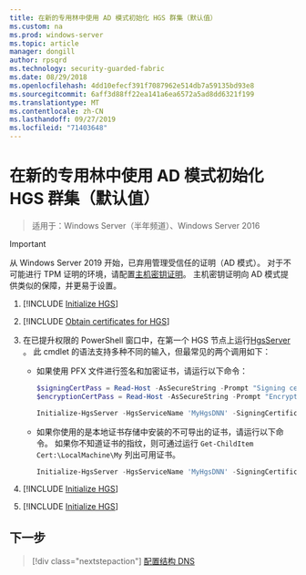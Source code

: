 ```yaml
---
title: 在新的专用林中使用 AD 模式初始化 HGS 群集（默认值）
ms.custom: na
ms.prod: windows-server
ms.topic: article
manager: dongill
author: rpsqrd
ms.technology: security-guarded-fabric
ms.date: 08/29/2018
ms.openlocfilehash: 4dd10efecf391f7087962e514db7a59135bd93e8
ms.sourcegitcommit: 6aff3d88ff22ea141a6ea6572a5ad8dd6321f199
ms.translationtype: MT
ms.contentlocale: zh-CN
ms.lasthandoff: 09/27/2019
ms.locfileid: "71403648"
---
```

# <a name="initialize-the-hgs-cluster-using-ad-mode-in-a-new-dedicated-forest-default"></a>在新的专用林中使用 AD 模式初始化 HGS 群集（默认值）

>适用于：Windows Server（半年频道）、Windows Server 2016

>[!IMPORTANT]
>从 Windows Server 2019 开始，已弃用管理受信任的证明（AD 模式）。 对于不可能进行 TPM 证明的环境，请配置[主机密钥证明](guarded-fabric-initialize-hgs-key-mode-default.md)。 主机密钥证明向 AD 模式提供类似的保障，并更易于设置。 

1.  [!INCLUDE [Initialize HGS](../../../includes/guarded-fabric-initialize-hgs-default-step-one.md)] 
2.  [!INCLUDE [Obtain certificates for HGS](../../../includes/guarded-fabric-initialize-hgs-default-step-two.md)]

3.  在已提升权限的 PowerShell 窗口中，在第一个 HGS 节点上运行[HgsServer](https://technet.microsoft.com/library/mt652185.aspx) 。 此 cmdlet 的语法支持多种不同的输入，但最常见的两个调用如下：

    -   如果使用 PFX 文件进行签名和加密证书，请运行以下命令：

        ```powershell
        $signingCertPass = Read-Host -AsSecureString -Prompt "Signing certificate password"
        $encryptionCertPass = Read-Host -AsSecureString -Prompt "Encryption certificate password"

        Initialize-HgsServer -HgsServiceName 'MyHgsDNN' -SigningCertificatePath '.\signCert.pfx' -SigningCertificatePassword $signingCertPass -EncryptionCertificatePath '.\encCert.pfx' -EncryptionCertificatePassword $encryptionCertPass -TrustActiveDirectory
        ```

    -   如果你使用的是本地证书存储中安装的不可导出的证书，请运行以下命令。 如果你不知道证书的指纹，则可通过运行 `Get-ChildItem Cert:\LocalMachine\My` 列出可用证书。

        ```powershell
        Initialize-HgsServer -HgsServiceName 'MyHgsDNN' -SigningCertificateThumbprint '1A2B3C4D5E6F...' -EncryptionCertificateThumbprint '0F9E8D7C6B5A...' --TrustActiveDirectory
        ```

4.  [!INCLUDE [Initialize HGS](../../../includes/guarded-fabric-initialize-hgs-default-step-four.md)]  

5.  [!INCLUDE [Initialize HGS](../../../includes/guarded-fabric-initialize-hgs-default-step-five.md)]

## <a name="next-step"></a>下一步

> [!div class="nextstepaction"]
> [配置结构 DNS](guarded-fabric-configuring-fabric-dns-ad.md)